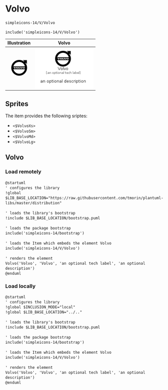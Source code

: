 # Volvo


```text
simpleicons-14/V/Volvo
```

```text
include('simpleicons-14/V/Volvo')
```



| Illustration | Volvo |
| :---: | :---: |
| ![illustration for Illustration](../../simpleicons-14/V/Volvo.png) | ![illustration for Volvo](../../simpleicons-14/V/Volvo.Local.png) |



## Sprites
The item provides the following sriptes:

- `<$VolvoXs>`
- `<$VolvoSm>`
- `<$VolvoMd>`
- `<$VolvoLg>`





## Volvo

### Load remotely
```plantuml
@startuml
' configures the library
!global $LIB_BASE_LOCATION="https://raw.githubusercontent.com/tmorin/plantuml-libs/master/distribution"

' loads the library's bootstrap
!include $LIB_BASE_LOCATION/bootstrap.puml

' loads the package bootstrap
include('simpleicons-14/bootstrap')

' loads the Item which embeds the element Volvo
include('simpleicons-14/V/Volvo')

' renders the element
Volvo('Volvo', 'Volvo', 'an optional tech label', 'an optional description')
@enduml
```

### Load locally
```plantuml
@startuml
' configures the library
!global $INCLUSION_MODE="local"
!global $LIB_BASE_LOCATION="../.."

' loads the library's bootstrap
!include $LIB_BASE_LOCATION/bootstrap.puml

' loads the package bootstrap
include('simpleicons-14/bootstrap')

' loads the Item which embeds the element Volvo
include('simpleicons-14/V/Volvo')

' renders the element
Volvo('Volvo', 'Volvo', 'an optional tech label', 'an optional description')
@enduml
```

